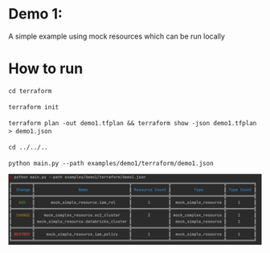 # Demo 1: 
A simple example using mock resources which can be run locally

# How to run

```shell
cd terraform

terraform init

terraform plan -out demo1.tfplan && terraform show -json demo1.tfplan > demo1.json

cd ../../..

python main.py --path examples/demo1/terraform/demo1.json
```

![img.png](img.png)
